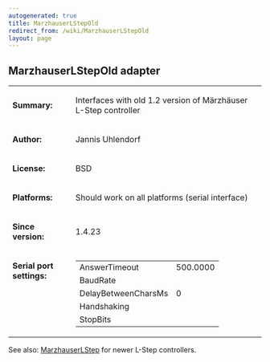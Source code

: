 ```yaml
---
autogenerated: true
title: MarzhauserLStepOld
redirect_from: /wiki/MarzhauserLStepOld
layout: page
---
```


## MarzhauserLStepOld adapter

<table>
<tr>
<td markdown="1">

**Summary:**

</td>
<td markdown="1">

Interfaces with old 1.2 version of Märzhäuser L-Step controller

</td>
</tr>
<tr>
<td markdown="1">

**Author:**

</td>
<td markdown="1">

Jannis Uhlendorf

</td>
</tr>
<tr>
<td markdown="1">

**License:**

</td>
<td markdown="1">

BSD

</td>
</tr>
<tr>
<td markdown="1">

**Platforms:**

</td>
<td markdown="1">

Should work on all platforms (serial interface)

</td>
</tr>
<tr>
<td markdown="1">

**Since version:**

</td>
<td markdown="1">

1.4.23

</td>
</tr>
<tr>
<td markdown="1" valign=top>

**Serial port settings:**

</td>
<td markdown="1" valign=top>

|                     |          |
|---------------------|----------|
| AnswerTimeout       | 500.0000 |
| BaudRate            |          |
| DelayBetweenCharsMs | 0        |
| Handshaking         |          |
| StopBits            |          |

</td>
</tr>
</table>

See also: [MarzhauserLStep](MarzhauserLStep) for newer L-Step
controllers.

